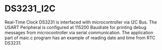 # DS3231_I2C
Real-Time Clock DS3231 is interfaced with microcontroller via I2C Bus. The USART Peripheral is configured at 115200 Baudrate for printing debug messages from microcontroller via serial communication. The application part of maic.c program has an example of reading date and time from RTC DS3231.
